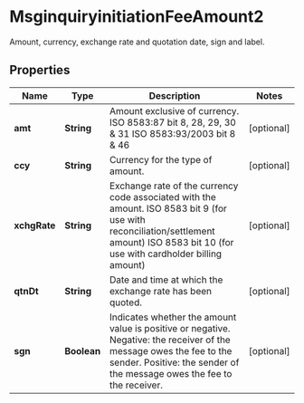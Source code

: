 

# MsginquiryinitiationFeeAmount2

Amount, currency, exchange rate and quotation date, sign and label.

## Properties

| Name | Type | Description | Notes |
|------------ | ------------- | ------------- | -------------|
|**amt** | **String** | Amount exclusive of currency.  ISO 8583:87 bit 8, 28, 29, 30 &amp; 31 ISO 8583:93/2003 bit 8 &amp; 46 |  [optional] |
|**ccy** | **String** | Currency for the type of amount. |  [optional] |
|**xchgRate** | **String** | Exchange rate of the currency code associated with the amount.  ISO 8583 bit 9 (for use with reconciliation/settlement amount) ISO 8583 bit 10 (for use with cardholder billing amount) |  [optional] |
|**qtnDt** | **String** | Date and time at which the exchange rate has been quoted. |  [optional] |
|**sgn** | **Boolean** | Indicates whether the amount value is positive or negative.  Negative: the receiver of the message owes the fee to the sender. Positive: the sender of the message owes the fee to the receiver. |  [optional] |



